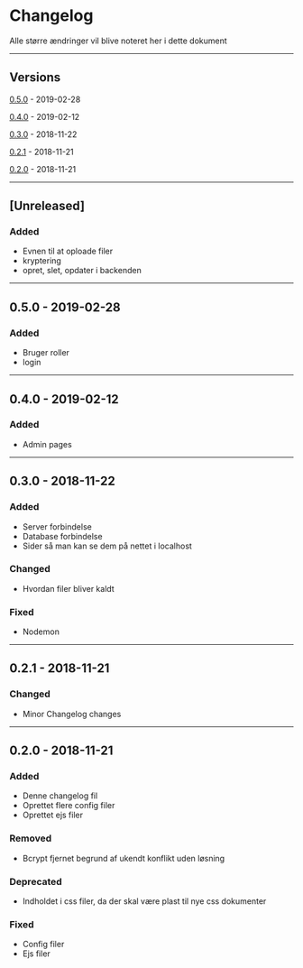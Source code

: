 # Changelog
Alle større ændringer vil blive noteret her i dette dokument

---
## Versions
[0.5.0](#050---2019-02-28) - 2019-02-28

[0.4.0](#040---2019-02-12) - 2019-02-12

[0.3.0](#030---2018-11-22) - 2018-11-22

[0.2.1](#021---2018-11-21) - 2018-11-21

[0.2.0](#020---2018-11-21) - 2018-11-21

---
## [Unreleased]

### Added
- Evnen til at oploade filer
- kryptering
- opret, slet, opdater i backenden
---

## 0.5.0 - 2019-02-28

### Added
- Bruger roller
- login
---
## 0.4.0 - 2019-02-12

### Added
- Admin pages
---
## 0.3.0 - 2018-11-22

### Added
- Server forbindelse
- Database forbindelse
- Sider så man kan se dem på nettet i localhost
### Changed 
- Hvordan filer bliver kaldt

### Fixed
- Nodemon
---
## 0.2.1 - 2018-11-21

### Changed 
- Minor Changelog changes
---
## 0.2.0 - 2018-11-21

### Added
- Denne changelog fil
- Oprettet flere config filer
- Oprettet ejs filer

### Removed
- Bcrypt fjernet begrund af ukendt konflikt uden løsning

### Deprecated
- Indholdet i css filer, da der skal være plast til nye css dokumenter

### Fixed
- Config filer
- Ejs filer

